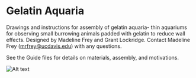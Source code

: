 # Gelatin Aquaria
Drawings and instructions for assembly of gelatin aquaria- thin aquariums for observing small burrowing animals padded with gelatin to reduce wall effects. 
Designed by Madeline Frey and Grant Lockridge. Contact Madeline Frey (mrfrey@ucdavis.edu) with any questions. 

See the Guide files for details on materials, assembly, and motivations.

![Alt text](Gelatin_aquaria/Drawing_Final.jpg)
